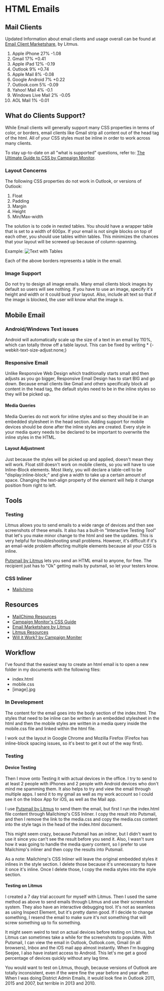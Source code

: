 # HTML Emails

## Mail Clients

Updated Information about email clients and usage overall can be found at [Email Client Marketshare](http://emailclientmarketshare.com/), by Litmus.

1. Apple iPhone 27% -1.08
1. Gmail 17% +0.41
1. Apple iPad 12% -0.19
1. Outlook 9% +0.74
1. Apple Mail 8% -0.08
1. Google Android 7% +0.22
1. Outlook.com 5% -0.09
1. Yahoo! Mail 4% -0.1
1. Windows Live Mail 2% -0.05
1. AOL Mail 1% -0.01

## What do Clients Support?

While Email clients will generally support many CSS properties in terms of color, or borders, email clients like Gmail strip all content out of the head tag of the html. All of your CSS styles must be inline in order to work across many clients.

To stay up-to-date on all "what is supported" questions, refer to: [The Ultimate Guide to CSS by Campaign Monitor](https://www.campaignmonitor.com/css/).

### Layout Concerns

The following CSS properties do not work in Outlook, or versions of Outlook:

1. Float
1. Padding
1. Margin
1. Height
1. Min/Max-width

The solution is to code in nested tables. You should have a wrapper table that is set to a width of 600px. If your email is not single blocks on top of each other, you should use tables within tables. This minimizes the chances that your layout will be screwed up because of column-spanning.

Example: ![Text with Tables](https://cloud.githubusercontent.com/assets/4049290/6359881/14c5b94e-bc44-11e4-86c2-dc18b2f59cb7.png)

Each of the above borders represents a table in the email.

### Image Support

Do not try to design all image emails. Many email clients block images by default so users will see nothing. If you have to use an image, specify it's height and width or it could bust your layout. Also, include alt text so that if the image is blocked, the user will know what the image is.

## Mobile Email

### Android/Windows Text issues

Android will automatically scale up the size of a text in an email by 110%, which can totally throw off a table layout. This can be fixed by writing * {-webkit-text-size-adjust:none;}

### Responsive Email

Unlike Responsive Web Design which traditionally starts small and then adjusts as you go bigger, Responsive Email Design has to start BIG and go down. Because email clients like Gmail and others specifically block all content in the head tag, the default styles need to be in the inline styles so they will be picked up.

#### Media Queries

Media Queries do not work for inline styles and so they should be in an embedded stylesheet in the head section. Adding support for mobile devices should be done after the inline styles are created. Every style in your media query needs to be declared to be important to overwrite the inline styles in the HTML.

#### Layout Adjustment

Just because the styles will be picked up and applied, doesn't mean they will work. Float still doesn't work on mobile clients, so you will have to use Inline-Block elements. Most likely, you will declare a table-cell to be "display:inline-block;" and give a width to take up a certain amount of space. Changing the text-align property of the element will help it change position from right to left.

## Tools

### Testing

Litmus allows you to send emails to a wide range of devices and then see screenshots of these emails. It also has a built-in "Interactive Testing Tool" that let's you make minor change to the html and see the updates. This is very helpful for troubleshooting small problems. However, it's difficult if it's an email-wide problem affecting multiple elements because all your CSS is inline.

[Putsmail by Litmus](http://putsmail.com) lets you send an HTML email to anyone, for free. The recipient just has to "Ok" getting mails by putsmail, so let your testers know.

### CSS Inliner

* [Mailchimp](http://templates.mailchimp.com/resources/inline-css/)

## Resources

* [MailChimp Resources](http://templates.mailchimp.com/resources/)
* [Campaign Monitor's CSS Guide](https://www.campaignmonitor.com/css/)
* [Email Marketshare by Litmus](http://emailclientmarketshare.com/)
* [Litmus Resources](https://litmus.com/resources)
* [Will it Work? by Campaign Moniter](https://www.campaignmonitor.com/resources/will-it-work/)

## Workflow

I've found that the easiest way to create an html email is to open a new folder in my documents with the following files:
* index.html
* mobile.css
* [image].jpg

### In Development

The content for the email goes into the body section of the index.html. The styles that need to be inline can be written in an embedded stylesheet in the html and then the mobile styles are written in a media query inside the mobile.css file and linked within the html file.

I work out the layout in Google Chrome and Mozilla Firefox (Firefox has inline-block spacing issues, so it's best to get it out of the way first).

### Testing

#### Device Testing

Then I move onto Testing it with actual devices in the office. I try to send to at least 2 people with iPhones and 2 people with Android devices who don't mind me spamming them. It also helps to try and view the email through multiple apps. I send it to my gmail as well as my work account so I could see it on the Inbox App for iOS, as well as the Mail app.

I use [Putsmail by Litmus](http://putsmail.com) to send them the email, but first I run the index.html file content through Mailchimp's CSS Inliner. I copy the result into Putsmail, and then I remove the link to the media.css and copy the media.css content into the style tags in the head of the index.html document.

This might seem crazy, because Putsmail has an inliner, but I didn't want to use it since you can't see the result before you send it. Also, I wasn't sure how it was going to handle the media query content, so I prefer to use Mailchimp's inliner and then copy the results into Putsmail.

As a note: Mailchimp's CSS Inliner will leave the original embedded styles it inlines in the style section. I delete those because it's unnecessary to have it once it's inline. Once I delete those, I copy the media styles into the style section.

#### Testing on Litmus

I created a 7 day trial account for myself with Litmus. Then I used the same method as above to send emails through Litmus and use their screenshot system. They also have an interactive debugging tool. It's not as seamless as using Inspect Element, but it's pretty damn good. If I decide to change something, I resend the email to make sure it's not something that will screw something up to fix something.

It might seem weird to test on actual devices before testing on Litmus, but Litmus can sometimes take a while for the screenshots to populate. With Putsmail, I can view the email in Outlook, Outlook.com, Gmail (in all browsers), Inbox and the iOS mail app almost instantly. When I'm bugging Seejee, I also have instant access to Android. This let's me get a good percentage of devices quickly without any lag time.

You would want to test on Litmus, though, because versions of Outlook are totally inconsistent, even if the were fine the year before and year after. When I was doing District Admin Emails, it would look fine in Outlook 2011, 2015 and 2007, but terrible in 2013 and 2010.

